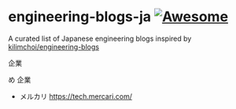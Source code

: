 # engineering-blogs-ja [![Awesome](https://cdn.rawgit.com/sindresorhus/awesome/d7305f38d29fed78fa85652e3a63e154dd8e8829/media/badge.svg)](https://github.com/sindresorhus/awesome)

 A curated list of Japanese engineering blogs inspired by [kilimchoi/engineering-blogs](https://github.com/kilimchoi/engineering-blogs)

企業

め 企業

- メルカリ https://tech.mercari.com/
